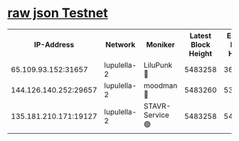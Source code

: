 [raw json Testnet](https://rpc-check.jaclalt.stavr.tech/jaclalt/rpc-jaclalt-result.json)
=

<table><tr><th>IP-Address</th><th>Network</th><th>Moniker</th><th>Latest Block Height</th><th>Earliest Block Height</th><th>Catching Up</th><th>Voting Power</th><th>Scan Time</th></tr><tr><td>65.109.93.152:31657</td><td>lupulella-2</td><td>LiluPunk 🔴</td><td>5483258</td><td>3688866</td><td>False</td><td>685033</td><td>2023-11-29T07:48:44.148136775UTC</td></tr><tr><td>144.126.140.252:29657</td><td>lupulella-2</td><td>moodman 🔴</td><td>5483260</td><td>5383260</td><td>False</td><td>769094</td><td>2023-11-29T07:48:51.040364658UTC</td></tr><tr><td>135.181.210.171:19127</td><td>lupulella-2</td><td>STAVR-Service 🟢</td><td>5483258</td><td>5481701</td><td>False</td><td>0</td><td>2023-11-29T07:48:43.806116907UTC</td></tr></table>

